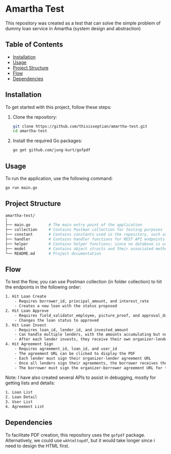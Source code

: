 # Amartha Test

This repository was created as a test that can solve the simple problem of dummy loan service in Amartha (system design and abstraction)

## Table of Contents
- [Installation](#installation)
- [Usage](#usage)
- [Project Structure](#project-structure)
- [Flow](#flow)
- [Dependencies](#dependencies)

## Installation

To get started with this project, follow these steps:

1. Clone the repository:
    ```sh
    git clone https://github.com/thisisseptian/amartha-test.git
    cd amartha-test
    ```

2. Install the required Go packages:
    ```sh
    go get github.com/jung-kurt/gofpdf
    ```

## Usage

To run the application, use the following command:
```sh
go run main.go
```

## Project Structure

```sh
amartha-test/
│
├── main.go        # The main entry point of the application
├── collection     # Contains Postman collection for testing purposes
├── constant       # Contains constants used in the repository, such as loan statuses or user types
├── handler        # Contains handler functions for REST API endpoints
├── helper         # Contains helper functions; since no database is used, these functions are used to access data in memory
├── model          # Contains object structs and their associated methods
└── README.md      # Project documentation
```

## Flow

To test the flow, you can use Postman collection (in folder collection) to hit the endpoints in the following order:
```sh
1. Hit Loan Create
    - Requires borrower_id, principal_amount, and interest_rate
    - Creates a new loan with the status proposed
2. Hit Loan Approve
    - Requires field_validator_employee, picture_proof, and approval_date
    - Changes the loan status to approved
3. Hit Loan Invest 
    - Requires loan_id, lender_id, and invested_amount
    - Can handle multiple lenders, with the amounts accumulating but not exceeding the loan limit
    - After each lender invests, they receive their own organizer-lender agreement URL, and the loan status changes to invested
4. Hit Agreement Sign
    - Requires agreement_id, loan_id, and user_id
    - The agreement URL can be clicked to display the PDF
    - Each lender must sign their organizer-lender agreement URL
    - Once all lenders sign their agreements, the borrower receives the organizer-borrower agreement URL
    - The borrower must sign the organizer-borrower agreement URL for the loan status to change to loan disbursed
```

Note: I have also created several APIs to assist in debugging, mostly for getting lists and details:
```sh
1. Loan List
2. Loan Detail
3. User List
4. Agreement List
```

## Dependencies

To facilitate PDF creation, this repository uses the `gofpdf` package. Alternatively, we could use `wkhtmltopdf`, but it would take longer since i need to design the HTML first.

